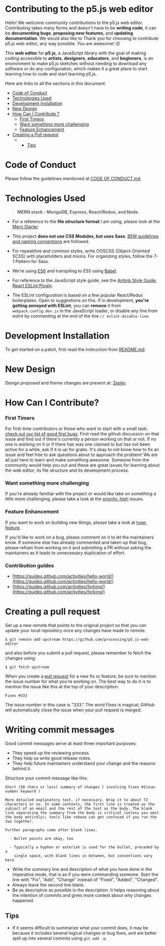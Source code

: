 # Contributing to the p5.js web editor 

Hello! We welcome community contributions to the p5.js web editor. Contributing takes many forms and doesn't have to be **writing code**, it can be **documenting bugs**, **proposing new features**, and **updating documentation**. We would also like to Thank you for choosing to contribute p5.js web editor, any way possible. You are awesome! :blush:

This **web editor** for **p5.js**, a JavaScript library with the goal of making coding accessible to **artists**, **designers**, **educators**, and **beginners**, is an environment to make p5.js sketches without needing to download any software or do any configuration, which makes it a great place to start learning how to code and start learning p5.js.

Here are links to all the sections in this document:

<!-- If you change any of the headings in this document, remember to update the table of contents. -->

- [Code of Conduct](#code-of-conduct)
- [Technologies Used](#technologies-used)
- [Development Installation](#development-installation)
- [New Design](#new-design)
- [How Can I Contribute ?](#how-can-i-contribute?)
  - [First Timers](#first-timers)
  - [Want something more challenging](#want-something-more-challenging)
  - [Feature Enhancement](#feature-enhancement)
- [Creating a Pull request](#creating-a-pull-request)
  - - [Tips](#tips)

# Code of Conduct

Please follow the guidelines mentioned at [CODE OF CONDUCT.md](https://github.com/processing/p5.js-web-editor/blob/master/CODE_OF_CONDUCT.md#p5js-code-of-conduct).

# Technologies Used

 > **MERN stack - MongoDB, Express, React/Redux, and Node**. 
 
 - For a reference to the **file structure format** I am using, please look at the [Mern Starter](https://github.com/Hashnode/mern-starter).

 - This project **does not use CSS Modules, but uses Sass**. [BEM guidelines and naming conventions](http://getbem.com/) are followed. 
 
 - For repeatitive and common styles, write OOSCSS (Object-Oriented SCSS) with placeholders and mixins. For organizing styles, follow the 7-1 Pattern for Sass.

 - We're using [ES6](http://es6-features.org/) and transpiling to ES5 using [Babel](https://babeljs.io/). 

 - For reference to the JavaScript style guide, see the [Airbnb Style Guide](https://github.com/airbnb/javascript), [React ESLint Plugin](https://github.com/yannickcr/eslint-plugin-react).

 - The ESLint configuration is based on a few popular React/Redux boilerplates. Open to suggestions on this. If in development, **you're getting annoyed with ESLint**, you can **remove** it from `webpack.config.dev.js` in the JavaScript loader, or disable any line from eslint by commenting at the end of the line `// eslint-disable-line`.

# Development Installation

To get started on a patch, first read the instruction from [README.md](https://github.com/processing/p5.js-web-editor#development-installation).

# New Design

Design proposed and theme changes are present at: [Zeplin](https://scene.zeplin.io/project/55f746c54a02e1e50e0632c3).

# How Can I Contribute?

### First Timers
For first-time contributors or those who want to start with a small task: [check out our list of good first bugs](https://github.com/processing/p5.js-web-editor/labels/good%20first%20issue). First read the github discussion on that issue and find out if there's currently a person working on that or not. If no one is working on it or if there has was one claimed to but has not been active for a while, ask if it is up for grabs. It's okay to not know how to fix an issue and feel free to ask questions about to approach the problem! We are all just here to learn and make something awesome. Someone from the community would help you out and these are great issues for learning about the web editor, its file structure and its development process.

### Want something more challenging
If you're already familiar with the project or would like take on something a little more challenging, please take a look at the [priority: high](https://github.com/processing/p5.js-web-editor/labels/priority%3Ahigh) issues.

### Feature Enhancement
If you want to work on building new things, please take a look at [type: feature](https://github.com/processing/p5.js-web-editor/labels/type%3Afeature).

If you'd like to work on a bug, please comment on it to let the maintainers know.
If someone else has already commented and taken up that bug, please refrain from working on it and submitting
a PR without asking the maintainers as it leads to unnecessary duplication of effort.

### Contribution guides

* [https://guides.github.com/activities/hello-world/](https://guides.github.com/activities/hello-world/)
* [https://guides.github.com/activities/forking/](https://guides.github.com/activities/forking/)

# Creating a pull request

Set up a new remote that points to the original project so that you can update your local repository once any changes have made to remote.
 
	$ git remote add upstream https://github.com/processing/p5.js-web-editor
 
 and also before you submit a pull request, please remember to fetch the changes using:

	$ git fetch upstream

When you create a [pull request](https://help.github.com/articles/creating-a-pull-request/) for a new fix or feature, be sure to mention the issue number for what you're working on. The best way to do it is to mention the issue like this at the top of your description:

    Fixes #333

The issue number in this case is "333." The word *Fixes* is magical; GitHub will automatically close the issue when your pull request is merged.

# Writing commit messages

Good commit messages serve at least three important purposes:

* They speed up the reviewing process.
* They help us write good release notes.
* They help future maintainers understand your change and the reasons behind it.

Structure your commit message like this:

 ```
 Short (50 chars or less) summary of changes ( involving Fixes #Issue-number keyword )

 More detailed explanatory text, if necessary. Wrap it to about 72
 characters or so. In some contexts, the first line is treated as the
 subject of an email and the rest of the text as the body. The blank
 line separating the summary from the body is critical (unless you omit
 the body entirely); tools like rebase can get confused if you run the
 two together.

 Further paragraphs come after blank lines.

   - Bullet points are okay, too

   - Typically a hyphen or asterisk is used for the bullet, preceded by a
     single space, with blank lines in between, but conventions vary here
 ```

* Write the summary line and description of what you have done in the imperative mode, that is as if you were commanding someone. Start the line with "Fix", "Add", "Change" instead of "Fixed", "Added", "Changed".
* Always leave the second line blank.
* Be as descriptive as possible in the description. It helps reasoning about the intention of commits and gives more context about why changes happened.

Tips
----

* If it seems difficult to summarize what your commit does, it may be because it includes several logical changes or bug fixes, and are better split up into several commits using `git add -p`.


